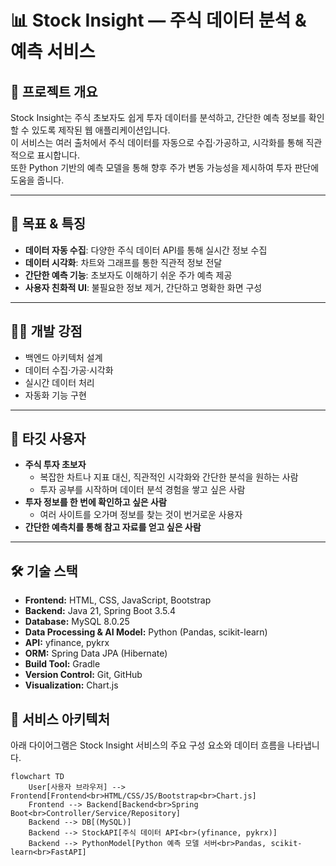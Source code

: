 # 📊 Stock Insight — 주식 데이터 분석 & 예측 서비스

## 📌 프로젝트 개요
Stock Insight는 주식 초보자도 쉽게 투자 데이터를 분석하고, 간단한 예측 정보를 확인할 수 있도록 제작된 웹 애플리케이션입니다.  
이 서비스는 여러 출처에서 주식 데이터를 자동으로 수집·가공하고, 시각화를 통해 직관적으로 표시합니다.  
또한 Python 기반의 예측 모델을 통해 향후 주가 변동 가능성을 제시하여 투자 판단에 도움을 줍니다.

---

## 🎯 목표 & 특징
- **데이터 자동 수집**: 다양한 주식 데이터 API를 통해 실시간 정보 수집
- **데이터 시각화**: 차트와 그래프를 통한 직관적 정보 전달
- **간단한 예측 기능**: 초보자도 이해하기 쉬운 주가 예측 제공
- **사용자 친화적 UI**: 불필요한 정보 제거, 간단하고 명확한 화면 구성

---

## 🧑‍💻 개발 강점
- 백엔드 아키텍처 설계
- 데이터 수집·가공·시각화
- 실시간 데이터 처리
- 자동화 기능 구현

---

## 👥 타깃 사용자
- **주식 투자 초보자**
  - 복잡한 차트나 지표 대신, 직관적인 시각화와 간단한 분석을 원하는 사람
  - 투자 공부를 시작하며 데이터 분석 경험을 쌓고 싶은 사람
- **투자 정보를 한 번에 확인하고 싶은 사람**
  - 여러 사이트를 오가며 정보를 찾는 것이 번거로운 사용자
- **간단한 예측치를 통해 참고 자료를 얻고 싶은 사람**

---

## 🛠 기술 스택
- **Frontend:** HTML, CSS, JavaScript, Bootstrap
- **Backend:** Java 21, Spring Boot 3.5.4
- **Database:** MySQL 8.0.25
- **Data Processing & AI Model:** Python (Pandas, scikit-learn)
- **API:** yfinance, pykrx
- **ORM:** Spring Data JPA (Hibernate)
- **Build Tool:** Gradle
- **Version Control:** Git, GitHub
- **Visualization:** Chart.js

## 📐 서비스 아키텍처
아래 다이어그램은 Stock Insight 서비스의 주요 구성 요소와 데이터 흐름을 나타냅니다.
```mermaid
flowchart TD
    User[사용자 브라우저] --> Frontend[Frontend<br>HTML/CSS/JS/Bootstrap<br>Chart.js]
    Frontend --> Backend[Backend<br>Spring Boot<br>Controller/Service/Repository]
    Backend --> DB[(MySQL)]
    Backend --> StockAPI[주식 데이터 API<br>(yfinance, pykrx)]
    Backend --> PythonModel[Python 예측 모델 서버<br>Pandas, scikit-learn<br>FastAPI]

